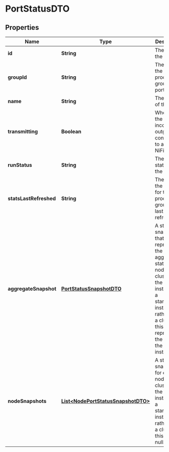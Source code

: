 
# PortStatusDTO

## Properties
Name | Type | Description | Notes
------------ | ------------- | ------------- | -------------
**id** | **String** | The id of the port. |  [optional]
**groupId** | **String** | The id of the parent process group of the port. |  [optional]
**name** | **String** | The name of the port. |  [optional]
**transmitting** | **Boolean** | Whether the port has incoming or outgoing connections to a remote NiFi. |  [optional]
**runStatus** | **String** | The run status of the port. |  [optional]
**statsLastRefreshed** | **String** | The time the status for the process group was last refreshed. |  [optional]
**aggregateSnapshot** | [**PortStatusSnapshotDTO**](PortStatusSnapshotDTO.md) | A status snapshot that represents the aggregate stats of all nodes in the cluster. If the NiFi instance is a standalone instance, rather than a cluster, this represents the stats of the single instance. |  [optional]
**nodeSnapshots** | [**List&lt;NodePortStatusSnapshotDTO&gt;**](NodePortStatusSnapshotDTO.md) | A status snapshot for each node in the cluster. If the NiFi instance is a standalone instance, rather than a cluster, this may be null. |  [optional]



